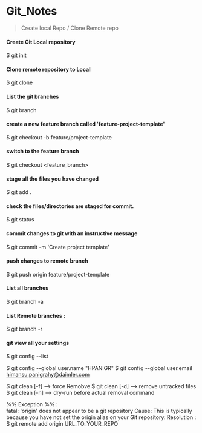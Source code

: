 # Git_Notes
> Create local Repo / Clone Remote repo
#### Create Git Local repository
$ git init
#### Clone remote repository to Local
$ git clone 

#### List the git branches
$ git branch

#### create a new feature branch called 'feature-project-template'
$ git checkout -b feature/project-template

#### switch to the feature branch
$ git checkout  <feature_branch>

#### stage all the files you have changed
$ git add .

#### check the files/directories are staged for commit.
$ git status

#### commit changes to git with an instructive message
$ git commit -m 'Create project template'

#### push changes to remote branch
$ git push origin feature/project-template

#### List all branches
$ git branch -a

#### List Remote branches :
$ git branch -r

#### git view all your settings
$ git config --list

$ git config --global user.name "HPANIGR"
$ git config --global user.email himansu.panigrahy@daimler.com

$ git clean [-f]  --> force Remobve 
$ git clean [-d]  --> remove untracked files
$ git clean [-n]  --> dry-run before actual removal command


%% Exception %% :  
	fatal: 'origin' does not appear to be a git repository
	Cause: This is typically because you have not set the origin alias on your Git repository.
	Resolution : 
		$ git remote add origin URL_TO_YOUR_REPO
